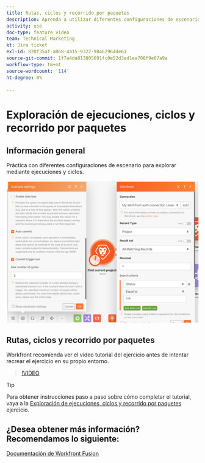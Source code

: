 ```yaml
---
title: Rutas, ciclos y recorrido por paquetes
description: Aprenda a utilizar diferentes configuraciones de escenario para explorar mediante ejecuciones y ciclos en [!DNL Adobe Workfront Fusion].
activity: use
doc-type: feature video
team: Technical Marketing
kt: Jira ticket
exl-id: 820f35af-a068-4a15-9322-98462964de61
source-git-commit: 1f7a4da813805691fc0e52d3ad1ea708f9e07a9a
workflow-type: tm+mt
source-wordcount: '114'
ht-degree: 0%

---
```


# Exploración de ejecuciones, ciclos y recorrido por paquetes

## Información general

Práctica con diferentes configuraciones de escenario para explorar mediante ejecuciones y ciclos.

![Una imagen de la configuración de ciclos y ejecuciones](assets/execution-history-and-scheduling-6.png)

## Rutas, ciclos y recorrido por paquetes

Workfront recomienda ver el vídeo tutorial del ejercicio antes de intentar recrear el ejercicio en su propio entorno.

>[!VIDEO](https://video.tv.adobe.com/v/335286/?quality=12)

>[!TIP]
>
>Para obtener instrucciones paso a paso sobre cómo completar el tutorial, vaya a la [Exploración de ejecuciones, ciclos y recorrido por paquetes](https://experienceleague.adobe.com/docs/workfront-learn/tutorials-workfront/fusion/exercises/exploring-runs-cycles-and-bundles.html?lang=en) ejercicio.


## ¿Desea obtener más información? Recomendamos lo siguiente:

[Documentación de Workfront Fusion](https://experienceleague.adobe.com/docs/workfront/using/adobe-workfront-fusion/workfront-fusion-2.html?lang=en)
